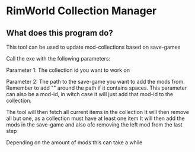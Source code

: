 # RimWorld Collection Manager

## What does this program do?
This tool can be used to update mod-collections based on save-games

Call the exe with the following parameters:

Parameter 1:
The collection id you want to work on

Parameter 2:
The path to the save-game you want to add the mods from. Remember to add "" around the path if it contains spaces.
This parameter can also be a mod-id, in witch case it will just add that mod-id to the collection.

The tool will then fetch all current items in the collection
It will then remove all but one, as a collection must have at least one item
It will then add the mods in the save-game and also ofc removing the left mod from the last step

Depending on the amount of mods this can take a while